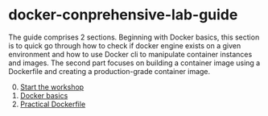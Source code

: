 # docker-conprehensive-lab-guide
The guide comprises 2 sections. Beginning with Docker basics, this section is to quick go through how to check if docker engine exists on a given environment and how to use Docker cli to manipulate container instances and images. The second part focuses on building a container image using a Dockerfile and creating a production-grade container image.

0. [Start the workshop](/start-workshop.md)
1. [Docker basics](/docker-basics.md)
2. [Practical Dockerfile](/dockerfile-practice.md)
